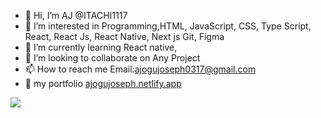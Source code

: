 - 👋 Hi, I’m AJ @ITACHI1117
- 👀 I’m interested in Programming,HTML, JavaScript, CSS, Type Script, React, React Js, React Native, Next js Git, Figma
- 🌱 I’m currently learning React native,
- 💞️ I’m looking to collaborate on Any Project
- 📫 How to reach me Email:ajogujoseph0317@gmail.com
- 💼 my portfolio [ajogujoseph.netlify.app](https://ajogujoseph.netlify.app/)

[![](https://visitcount.itsvg.in/api?id=AJ&label=Profile%20Views&color=12&icon=2&pretty=true)](https://visitcount.itsvg.in)


<!---
ITACHI1117/ITACHI1117 is a ✨ special ✨ repository because its `README.md` (this file) appears on your GitHub profile.
You can click the Preview link to take a look at your changes.
--->
